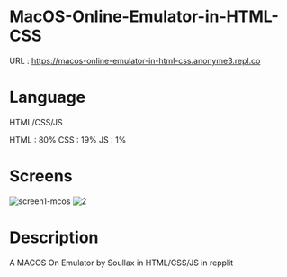 # MacOS-Online-Emulator-in-HTML-CSS
URL : https://macos-online-emulator-in-html-css.anonyme3.repl.co

# Language
HTML/CSS/JS

HTML : 80%
CSS : 19%
JS : 1%

# Screens
![screen1-mcos](https://user-images.githubusercontent.com/108865624/180622599-2a058595-4913-4256-8d62-9f2d08effa00.png)
![2](https://user-images.githubusercontent.com/108865624/180622648-e7200be9-636b-4b99-b6a7-23bc9b6e762b.png)

# Description
A MACOS On Emulator by Soullax in HTML/CSS/JS in repplit
